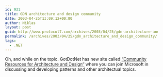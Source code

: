 ```yaml
---
id: 931
title: GDN architecture and design community
date: 2003-04-25T13:09:12+00:00
author: Niklas
layout: post
guid: http://www.protocol7.com/archives/2003/04/25/gdn-architecture-and-design-community/
permalink: /archives/2003/04/25/gdn_architecture_and_design_community/
tags:
  - .NET
---
```

<div class='microid-c70b83540d309a4ebd7d5dffe3c226bd41507aaa'>
  <p>
    Oh, and while on the topic. GotDotNet has new site called <a href="http://gotdotnet.com/team/architecture/">&#8220;Community Resources for Architecture and Design&#8221;</a> where you can join Microsoft in discussing and developing patterns and other architectual topics.
  </p>
</div>